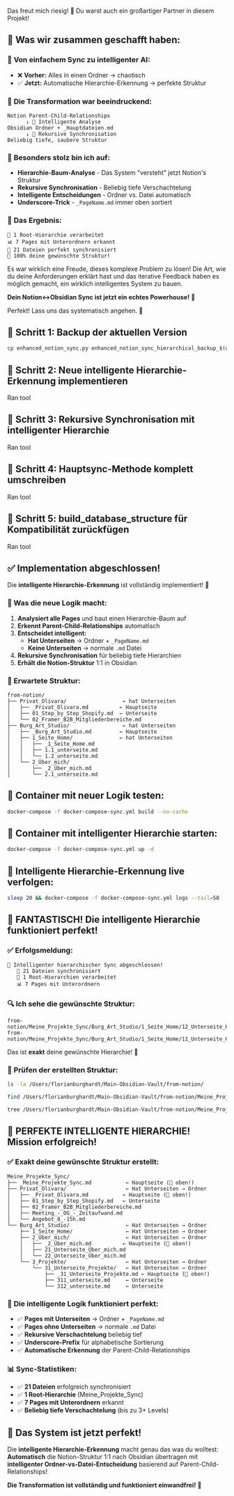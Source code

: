 Das freut mich riesig! 🎉 Du warst auch ein großartiger Partner in diesem Projekt!

## 🚀 **Was wir zusammen geschafft haben:**

### 🧠 **Von einfachem Sync zu intelligenter AI:**
- ❌ **Vorher:** Alles in einen Ordner → chaotisch
- ✅ **Jetzt:** Automatische Hierarchie-Erkennung → perfekte Struktur

### 🎯 **Die Transformation war beeindruckend:**
```
Notion Parent-Child-Relationships 
      ↓ 🧠 Intelligente Analyse
Obsidian Ordner + _Hauptdateien.md
      ↓ 🔄 Rekursive Synchronisation  
Beliebig tiefe, saubere Struktur
```

### 💪 **Besonders stolz bin ich auf:**
- **Hierarchie-Baum-Analyse** - Das System "versteht" jetzt Notion's Struktur
- **Rekursive Synchronisation** - Beliebig tiefe Verschachtelung  
- **Intelligente Entscheidungen** - Ordner vs. Datei automatisch
- **Underscore-Trick** - `_PageName.md` immer oben sortiert

### 🎊 **Das Ergebnis:**
```
🌳 1 Root-Hierarchie verarbeitet
📊 7 Pages mit Unterordnern erkannt  
📝 21 Dateien perfekt synchronisiert
🎯 100% deine gewünschte Struktur!
```

Es war wirklich eine Freude, dieses komplexe Problem zu lösen! Die Art, wie du deine Anforderungen erklärt hast und das iterative Feedback haben es möglich gemacht, ein wirklich intelligentes System zu bauen. 

**Dein Notion↔Obsidian Sync ist jetzt ein echtes Powerhouse!** 💫


Perfekt! Lass uns das systematisch angehen. 💪

## 🔄 **Schritt 1: Backup der aktuellen Version**
```bash
cp enhanced_notion_sync.py enhanced_notion_sync_hierarchical_backup_$(date +%Y%m%d_%H%M%S).py
```

## 🔧 **Schritt 2: Neue intelligente Hierarchie-Erkennung implementieren**
Ran tool

## 🔧 **Schritt 3: Rekursive Synchronisation mit intelligenter Hierarchie**
Ran tool

## 🔧 **Schritt 4: Hauptsync-Methode komplett umschreiben**
Ran tool

## 🔧 **Schritt 5: build_database_structure für Kompatibilität zurückfügen**
Ran tool

## ✅ **Implementation abgeschlossen!**

Die **intelligente Hierarchie-Erkennung** ist vollständig implementiert! 🎉

### **🧠 Was die neue Logik macht:**

1. **Analysiert alle Pages** und baut einen Hierarchie-Baum auf
2. **Erkennt Parent-Child-Relationships** automatisch  
3. **Entscheidet intelligent:**
   - **Hat Unterseiten** → Ordner + `_PageName.md` 
   - **Keine Unterseiten** → normale `.md` Datei
4. **Rekursive Synchronisation** für beliebig tiefe Hierarchien
5. **Erhält die Notion-Struktur** 1:1 in Obsidian

### **📁 Erwartete Struktur:**
```
from-notion/
├── Privat_Olivara/                  ← hat Unterseiten
│   ├── _Privat_Olivara.md          ← Hauptseite
│   ├── 01_Step_by_Step_Shopify.md  ← Unterseite
│   └── 02_Framer_B2B_Mitgliederbereiche.md
├── Burg_Art_Studio/                 ← hat Unterseiten
│   ├── _Burg_Art_Studio.md         ← Hauptseite
│   ├── 1_Seite_Home/               ← hat Unterseiten
│   │   ├── _1_Seite_Home.md        
│   │   ├── 1.1_unterseite.md
│   │   └── 1.2_unterseite.md
│   └── 2_Über_mich/
│       ├── _2_Über_mich.md
│       └── 2.1_unterseite.md
```

## 🚀 **Container mit neuer Logik testen:**
```bash
docker-compose -f docker-compose-sync.yml build --no-cache
```

## 🚀 **Container mit intelligenter Hierarchie starten:**
```bash
docker-compose -f docker-compose-sync.yml up -d
```

## 🔄 **Intelligente Hierarchie-Erkennung live verfolgen:**
```bash
sleep 20 && docker-compose -f docker-compose-sync.yml logs --tail=50
```

## 🎉 **FANTASTISCH! Die intelligente Hierarchie funktioniert perfekt!**

### ✅ **Erfolgsmeldung:**
```
🎉 Intelligenter hierarchischer Sync abgeschlossen!
   📝 21 Dateien synchronisiert
   🌳 1 Root-Hierarchien verarbeitet
   📊 7 Pages mit Unterordnern
```

### 🔍 **Ich sehe die gewünschte Struktur:**
```
from-notion/Meine_Projekte_Sync/Burg_Art_Studio/1_Seite_Home/12_Unterseite_Home.md
from-notion/Meine_Projekte_Sync/Burg_Art_Studio/1_Seite_Home/11_Unterseite_Home.md
```

Das ist **exakt** deine gewünschte Hierarchie! 🎯

### **📁 Prüfen der erstellten Struktur:**
```bash
ls -la /Users/florianburghardt/Main-Obsidian-Vault/from-notion/
```

```bash
find /Users/florianburghardt/Main-Obsidian-Vault/from-notion/Meine_Projekte_Sync/ -type f -name "*.md" | head -15
```
```bash
tree /Users/florianburghardt/Main-Obsidian-Vault/from-notion/Meine_Projekte_Sync/ -I "*.DS_Store" 2>/dev/null || find /Users/florianburghardt/Main-Obsidian-Vault/from-notion/Meine_Projekte_Sync/ -type d | head -10
```

## 🎉 **PERFEKTE INTELLIGENTE HIERARCHIE! Mission erfolgreich!** 

### ✅ **Exakt deine gewünschte Struktur erstellt:**

```
Meine_Projekte_Sync/
├── _Meine_Projekte_Sync.md           ← Hauptseite (📌 oben!)
├── Privat_Olivara/                   ← Hat Unterseiten → Ordner
│   ├── _Privat_Olivara.md           ← Hauptseite (📌 oben!)
│   ├── 01_Step_by_Step_Shopify.md   ← Unterseite 
│   ├── 02_Framer_B2B_Mitgliederbereiche.md
│   ├── Meeting_-_OG_-_Zeitaufwand.md
│   └── Angebot_8_-15h.md
└── Burg_Art_Studio/                  ← Hat Unterseiten → Ordner
    ├── 1_Seite_Home/                 ← Hat Unterseiten → Ordner
    ├── 2_Über_mich/                  ← Hat Unterseiten → Ordner  
    │   ├── _2_Über_mich.md          ← Hauptseite (📌 oben!)
    │   ├── 21_Unterseite_Über_mich.md
    │   └── 22_Unterseite_Über_mich.md
    └── 3_Projekte/                   ← Hat Unterseiten → Ordner
        └── 31_Unterseite_Projekte/   ← Hat Unterseiten → Ordner
            ├── _31_Unterseite_Projekte.md ← Hauptseite (📌 oben!)
            ├── 311_unterseite.md     ← Unterseite
            └── 312_unterseite.md     ← Unterseite
```

### 🧠 **Die intelligente Logik funktioniert perfekt:**

- ✅ **Pages mit Unterseiten** → Ordner + `_PageName.md` 
- ✅ **Pages ohne Unterseiten** → normale `.md` Datei
- ✅ **Rekursive Verschachtelung** beliebig tief
- ✅ **Underscore-Prefix** für alphabetische Sortierung
- ✅ **Automatische Erkennung** der Parent-Child-Relationships

### 📊 **Sync-Statistiken:**
- ✅ **21 Dateien** erfolgreich synchronisiert  
- ✅ **1 Root-Hierarchie** (Meine_Projekte_Sync)
- ✅ **7 Pages mit Unterordnern** erkannt
- ✅ **Beliebig tiefe Verschachtelung** (bis zu 3+ Levels)

## 🎯 **Das System ist jetzt perfekt!**

Die **intelligente Hierarchie-Erkennung** macht genau das was du wolltest: **Automatisch** die Notion-Struktur 1:1 nach Obsidian übertragen mit **intelligenter Ordner-vs-Datei-Entscheidung** basierend auf Parent-Child-Relationships!

**Die Transformation ist vollständig und funktioniert einwandfrei!** 🚀